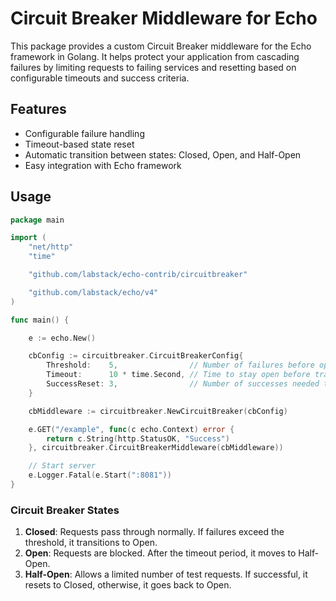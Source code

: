 # Circuit Breaker Middleware for Echo

This package provides a custom Circuit Breaker middleware for the Echo framework in Golang. It helps protect your application from cascading failures by limiting requests to failing services and resetting based on configurable timeouts and success criteria.

## Features

- Configurable failure handling
- Timeout-based state reset
- Automatic transition between states: Closed, Open, and Half-Open
- Easy integration with Echo framework

## Usage

```go
package main

import (
	"net/http"
	"time"

	"github.com/labstack/echo-contrib/circuitbreaker"

	"github.com/labstack/echo/v4"
)

func main() {

	e := echo.New()

	cbConfig := circuitbreaker.CircuitBreakerConfig{
		Threshold:    5,                // Number of failures before opening circuit
		Timeout:      10 * time.Second, // Time to stay open before transitioning to half-open
		SuccessReset: 3,                // Number of successes needed to move back to closed state
	}

	cbMiddleware := circuitbreaker.NewCircuitBreaker(cbConfig)

	e.GET("/example", func(c echo.Context) error {
		return c.String(http.StatusOK, "Success")
	}, circuitbreaker.CircuitBreakerMiddleware(cbMiddleware))

	// Start server
	e.Logger.Fatal(e.Start(":8081"))
}
```

### Circuit Breaker States

1. **Closed**: Requests pass through normally. If failures exceed the threshold, it transitions to Open.
2. **Open**: Requests are blocked. After the timeout period, it moves to Half-Open.
3. **Half-Open**: Allows a limited number of test requests. If successful, it resets to Closed, otherwise, it goes back to Open.







